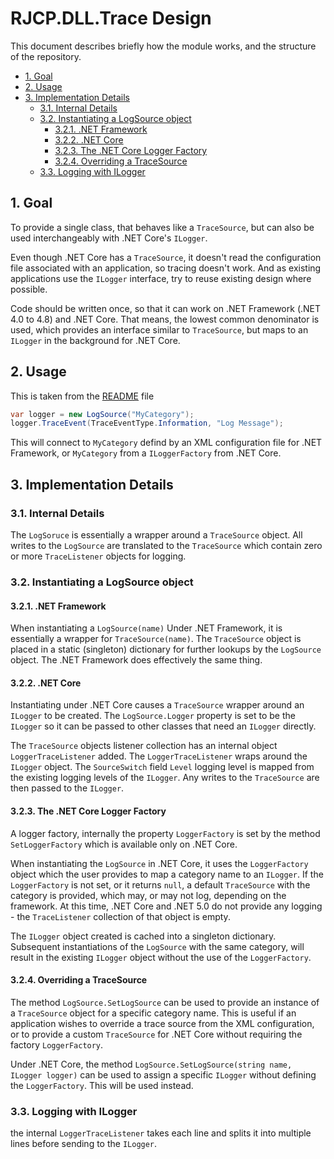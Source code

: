 # RJCP.DLL.Trace Design <!-- omit in toc -->

This document describes briefly how the module works, and the structure of the
repository.

- [1. Goal](#1-goal)
- [2. Usage](#2-usage)
- [3. Implementation Details](#3-implementation-details)
  - [3.1. Internal Details](#31-internal-details)
  - [3.2. Instantiating a LogSource object](#32-instantiating-a-logsource-object)
    - [3.2.1. .NET Framework](#321-net-framework)
    - [3.2.2. .NET Core](#322-net-core)
    - [3.2.3. The .NET Core Logger Factory](#323-the-net-core-logger-factory)
    - [3.2.4. Overriding a TraceSource](#324-overriding-a-tracesource)
  - [3.3. Logging with ILogger](#33-logging-with-ilogger)

## 1. Goal

To provide a single class, that behaves like a `TraceSource`, but can also be
used interchangeably with .NET Core's `ILogger`.

Even though .NET Core has a `TraceSource`, it doesn't read the configuration
file associated with an application, so tracing doesn't work. And as existing
applications use the `ILogger` interface, try to reuse existing design where
possible.

Code should be written once, so that it can work on .NET Framework (.NET 4.0 to
4.8) and .NET Core. That means, the lowest common denominator is used, which
provides an interface similar to `TraceSource`, but maps to an `ILogger` in the
background for .NET Core.

## 2. Usage

This is taken from the [README](README.md) file

```csharp
var logger = new LogSource("MyCategory");
logger.TraceEvent(TraceEventType.Information, "Log Message");
```

This will connect to `MyCategory` defind by an XML configuration file for .NET
Framework, or `MyCategory` from a `ILoggerFactory` from .NET Core.

## 3. Implementation Details

### 3.1. Internal Details

The `LogSoruce` is essentially a wrapper around a `TraceSource` object. All
writes to the `LogSource` are translated to the `TraceSource` which contain zero
or more `TraceListener` objects for logging.

### 3.2. Instantiating a LogSource object

#### 3.2.1. .NET Framework

When instantiating a `LogSource(name)` Under .NET Framework, it is essentially a
wrapper for `TraceSource(name)`. The `TraceSource` object is placed in a static
(singleton) dictionary for further lookups by the `LogSource` object. The .NET
Framework does effectively the same thing.

#### 3.2.2. .NET Core

Instantiating under .NET Core causes a `TraceSource` wrapper around an `ILogger`
to be created. The `LogSource.Logger` property is set to be the `ILogger` so
it can be passed to other classes that need an `ILogger` directly.

The `TraceSource` objects listener collection has an internal object
`LoggerTraceListener` added. The `LoggerTraceListener` wraps around the
`ILogger` object. The `SourceSwitch` field `Level` logging level is mapped from
the existing logging levels of the `ILogger`. Any writes to the `TraceSource`
are then passed to the `ILogger`.

#### 3.2.3. The .NET Core Logger Factory

A logger factory, internally the property `LoggerFactory` is set by the method
`SetLoggerFactory` which is available only on .NET Core.

When instantiating the `LogSource` in .NET Core, it uses the `LoggerFactory`
object which the user provides to map a category name to an `ILogger`. If the
`LoggerFactory` is not set, or it returns `null`, a default `TraceSource` with
the category is provided, which may, or may not log, depending on the framework.
At this time, .NET Core and .NET 5.0 do not provide any logging - the
`TraceListener` collection of that object is empty.

The `ILogger` object created is cached into a singleton dictionary. Subsequent
instantiations of the `LogSource` with the same category, will result in the
existing `ILogger` object without the use of the `LoggerFactory`.

#### 3.2.4. Overriding a TraceSource

The method `LogSource.SetLogSource` can be used to provide an instance of a
`TraceSource` object for a specific category name. This is useful if an
application wishes to override a trace source from the XML configuration, or to
provide a custom `TraceSource` for .NET Core without requiring the factory
`LoggerFactory`.

Under .NET Core, the method `LogSource.SetLogSource(string name, ILogger
logger)` can be used to assign a specific `ILogger` without defining the
`LoggerFactory`. This will be used instead.

### 3.3. Logging with ILogger

the internal `LoggerTraceListener` takes each line and splits it into multiple
lines before sending to the `ILogger`.
